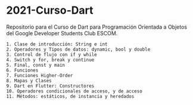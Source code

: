 # 2021-Curso-Dart
Repositorio para el Curso de Dart para Programación Orientada a Objetos del Google Developer Students Club ESCOM.

    1. Clase de introducción: String e int
    2. Operadores y Tipos de datos: dynamic, bool y double
    3. Control de flujo con if y while
    4. Switch y for, break y continue
    5. Final, const y main
    6. Funciones
    7. Funciones Higher-Order
    8. Mapas y Clases
    9. Dart en Flutter: Constructores
    10. Operadores condicionales de acceso, y de acceso
    11. Métodos: estáticos, de instancia y heredados
